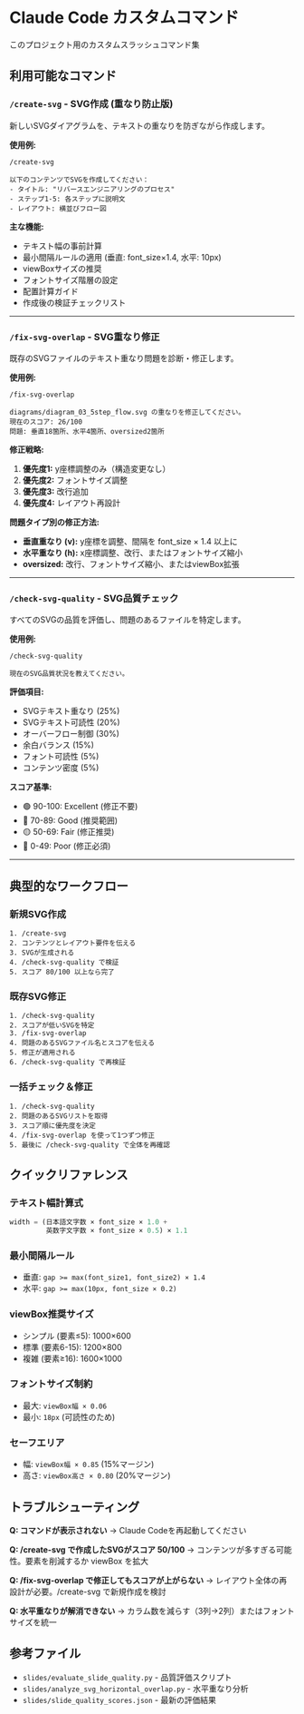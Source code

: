 # Claude Code カスタムコマンド

このプロジェクト用のカスタムスラッシュコマンド集

## 利用可能なコマンド

### `/create-svg` - SVG作成 (重なり防止版)

新しいSVGダイアグラムを、テキストの重なりを防ぎながら作成します。

**使用例:**
```
/create-svg

以下のコンテンツでSVGを作成してください：
- タイトル: "リバースエンジニアリングのプロセス"
- ステップ1-5: 各ステップに説明文
- レイアウト: 横並びフロー図
```

**主な機能:**
- テキスト幅の事前計算
- 最小間隔ルールの適用 (垂直: font_size×1.4, 水平: 10px)
- viewBoxサイズの推奨
- フォントサイズ階層の設定
- 配置計算ガイド
- 作成後の検証チェックリスト

---

### `/fix-svg-overlap` - SVG重なり修正

既存のSVGファイルのテキスト重なり問題を診断・修正します。

**使用例:**
```
/fix-svg-overlap

diagrams/diagram_03_5step_flow.svg の重なりを修正してください。
現在のスコア: 26/100
問題: 垂直18箇所、水平4箇所、oversized2箇所
```

**修正戦略:**
1. **優先度1:** y座標調整のみ（構造変更なし）
2. **優先度2:** フォントサイズ調整
3. **優先度3:** 改行追加
4. **優先度4:** レイアウト再設計

**問題タイプ別の修正方法:**
- **垂直重なり (v):** y座標を調整、間隔を font_size × 1.4 以上に
- **水平重なり (h):** x座標調整、改行、またはフォントサイズ縮小
- **oversized:** 改行、フォントサイズ縮小、またはviewBox拡張

---

### `/check-svg-quality` - SVG品質チェック

すべてのSVGの品質を評価し、問題のあるファイルを特定します。

**使用例:**
```
/check-svg-quality

現在のSVG品質状況を教えてください。
```

**評価項目:**
- SVGテキスト重なり (25%)
- SVGテキスト可読性 (20%)
- オーバーフロー制御 (30%)
- 余白バランス (15%)
- フォント可読性 (5%)
- コンテンツ密度 (5%)

**スコア基準:**
- 🟢 90-100: Excellent (修正不要)
- 🔵 70-89: Good (推奨範囲)
- 🟡 50-69: Fair (修正推奨)
- 🔴 0-49: Poor (修正必須)

---

## 典型的なワークフロー

### 新規SVG作成
```
1. /create-svg
2. コンテンツとレイアウト要件を伝える
3. SVGが生成される
4. /check-svg-quality で検証
5. スコア 80/100 以上なら完了
```

### 既存SVG修正
```
1. /check-svg-quality
2. スコアが低いSVGを特定
3. /fix-svg-overlap
4. 問題のあるSVGファイル名とスコアを伝える
5. 修正が適用される
6. /check-svg-quality で再検証
```

### 一括チェック＆修正
```
1. /check-svg-quality
2. 問題のあるSVGリストを取得
3. スコア順に優先度を決定
4. /fix-svg-overlap を使って1つずつ修正
5. 最後に /check-svg-quality で全体を再確認
```

## クイックリファレンス

### テキスト幅計算式
```python
width = (日本語文字数 × font_size × 1.0 +
         英数字文字数 × font_size × 0.5) × 1.1
```

### 最小間隔ルール
- 垂直: `gap >= max(font_size1, font_size2) × 1.4`
- 水平: `gap >= max(10px, font_size × 0.2)`

### viewBox推奨サイズ
- シンプル (要素≤5): 1000×600
- 標準 (要素6-15): 1200×800
- 複雑 (要素≥16): 1600×1000

### フォントサイズ制約
- 最大: `viewBox幅 × 0.06`
- 最小: `18px` (可読性のため)

### セーフエリア
- 幅: `viewBox幅 × 0.85` (15%マージン)
- 高さ: `viewBox高さ × 0.80` (20%マージン)

## トラブルシューティング

**Q: コマンドが表示されない**
→ Claude Codeを再起動してください

**Q: /create-svg で作成したSVGがスコア 50/100**
→ コンテンツが多すぎる可能性。要素を削減するか viewBox を拡大

**Q: /fix-svg-overlap で修正してもスコアが上がらない**
→ レイアウト全体の再設計が必要。/create-svg で新規作成を検討

**Q: 水平重なりが解消できない**
→ カラム数を減らす（3列→2列）またはフォントサイズを統一

## 参考ファイル

- `slides/evaluate_slide_quality.py` - 品質評価スクリプト
- `slides/analyze_svg_horizontal_overlap.py` - 水平重なり分析
- `slides/slide_quality_scores.json` - 最新の評価結果
